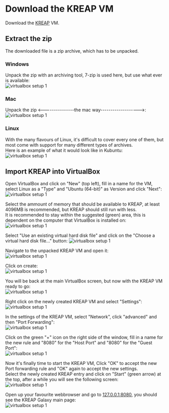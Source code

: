 # [](#header-1)Download the KREAP VM

Download the [KREAP](https://bioinf-galaxian.erasmusmc.nl/owncloud/index.php/s/BWlikRC5dXNHdK0/download) VM.

## [](#header-2)Extract the zip

The downloaded file is a zip archive, which has to be unpacked.  

### [](#header-2)Windows

Unpack the zip with an archiving tool, 7-zip is used here, but use what ever is available:  
![virtualbox setup 1](img/setup_kreap_unpack_windows.png)  

### [](#header-3)Mac

Unpack the zip \<---------------the mac way-------------------\>:  
![virtualbox setup 1](img/setup_kreap_unpack_mac.png)  

### [](#header-3)Linux

With the many flavours of Linux, it's difficult to cover every one of them, but most come with support for many different types of archives.  
Here is an example of what it would look like in Kubuntu:  
![virtualbox setup 1](img/setup_kreap_unpack_linux.png)  

## [](#header-2)Import KREAP into VirtualBox  

Open VirtualBox and click on "New" (top left), fill in a name for the VM, select Linux as a "Type" and "Ubuntu (64-bit)" as Version and click "Next":
![virtualbox setup 1](img/setup_kreap1.png)  
  
Select the ammount of memory that should be available to KREAP, at least 4096MB is recommended, but KREAP should still run with less.  
It is recommended to stay within the suggested (green) area, this is dependent on the computer that VirtualBox is installed on:  
![virtualbox setup 1](img/setup_kreap2.png)  
  
Select "Use an existing virtual hard disk file" and click on the "Choose a virtual hard disk file..." button:
![virtualbox setup 1](img/setup_kreap3.png)  
  
Navigate to the unpacked KREAP VM and open it:  
![virtualbox setup 1](img/setup_kreap4.png)  

Click on create:  
![virtualbox setup 1](img/setup_kreap5.png)  
  
You will be back at the main VirtualBox screen, but now with the KREAP VM ready to go:  
![virtualbox setup 1](img/setup_kreap6.png)  
  
Right click on the newly created KREAP VM and select "Settings":  
![virtualbox setup 1](img/setup_kreap7.png)  
  
In the settings of the KREAP VM, select "Network", click "advanced" and then "Port Forwarding":  
![virtualbox setup 1](img/setup_kreap8.png)  
  
Click on the green "+" icon on the right side of the window, fill in a name for the new rule and "8080" for the "Host Port" and "8080" for the "Guest Port":  
![virtualbox setup 1](img/setup_kreap9.png)  
  
Now it's finally time to start the KREAP VM, Click "OK" to accept the new Port forwarding rule and "OK" again to accept the new settings.  
Select the newly created KREAP entry and click on "Start" (green arrow) at the top, after a while you will see the following screen:  
![virtualbox setup 1](img/setup_kreap10.png)  

Open up your favourite webbrowser and go to [127.0.0.1:8080](http://127.0.0.1:8080), you should see the KREAP Galaxy main page:  
![virtualbox setup 1](img/setup_kreap11.png) 


